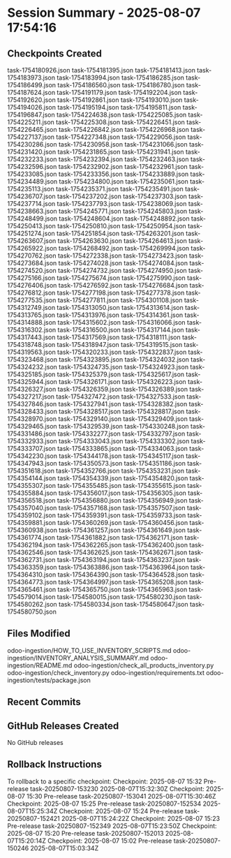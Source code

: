 # Session Summary - 2025-08-07 17:54:16

## Checkpoints Created
task-1754180926.json
task-1754181395.json
task-1754181413.json
task-1754183973.json
task-1754183994.json
task-1754186285.json
task-1754186499.json
task-1754186560.json
task-1754186780.json
task-1754187624.json
task-1754191179.json
task-1754192204.json
task-1754192620.json
task-1754192861.json
task-1754193010.json
task-1754194026.json
task-1754195194.json
task-1754195811.json
task-1754196847.json
task-1754224638.json
task-1754225085.json
task-1754225211.json
task-1754225308.json
task-1754226451.json
task-1754226465.json
task-1754226842.json
task-1754226968.json
task-1754227137.json
task-1754227348.json
task-1754229056.json
task-1754230286.json
task-1754230958.json
task-1754231066.json
task-1754231420.json
task-1754231865.json
task-1754231941.json
task-1754232233.json
task-1754232394.json
task-1754232463.json
task-1754232596.json
task-1754232902.json
task-1754232961.json
task-1754233085.json
task-1754233356.json
task-1754233889.json
task-1754234489.json
task-1754234800.json
task-1754235061.json
task-1754235113.json
task-1754235371.json
task-1754235491.json
task-1754236707.json
task-1754237202.json
task-1754237303.json
task-1754237714.json
task-1754237793.json
task-1754238069.json
task-1754238663.json
task-1754245771.json
task-1754245803.json
task-1754248499.json
task-1754248604.json
task-1754248892.json
task-1754250413.json
task-1754250810.json
task-1754250954.json
task-1754251274.json
task-1754251854.json
task-1754263201.json
task-1754263607.json
task-1754263630.json
task-1754264613.json
task-1754265922.json
task-1754268492.json
task-1754269994.json
task-1754270762.json
task-1754272338.json
task-1754273423.json
task-1754273684.json
task-1754274028.json
task-1754274084.json
task-1754274520.json
task-1754274732.json
task-1754274950.json
task-1754275166.json
task-1754275674.json
task-1754275990.json
task-1754276406.json
task-1754276592.json
task-1754276684.json
task-1754276812.json
task-1754277198.json
task-1754277378.json
task-1754277535.json
task-1754277811.json
task-1754301108.json
task-1754312749.json
task-1754313050.json
task-1754313614.json
task-1754313765.json
task-1754313976.json
task-1754314361.json
task-1754314888.json
task-1754315602.json
task-1754316066.json
task-1754316302.json
task-1754316500.json
task-1754317144.json
task-1754317443.json
task-1754317569.json
task-1754318111.json
task-1754318748.json
task-1754318947.json
task-1754319515.json
task-1754319563.json
task-1754320233.json
task-1754322837.json
task-1754323468.json
task-1754323895.json
task-1754324032.json
task-1754324232.json
task-1754324735.json
task-1754324923.json
task-1754325185.json
task-1754325379.json
task-1754325617.json
task-1754325944.json
task-1754326171.json
task-1754326223.json
task-1754326327.json
task-1754326359.json
task-1754326389.json
task-1754327217.json
task-1754327472.json
task-1754327533.json
task-1754327846.json
task-1754327941.json
task-1754328382.json
task-1754328433.json
task-1754328517.json
task-1754328817.json
task-1754328970.json
task-1754329140.json
task-1754329409.json
task-1754329465.json
task-1754329539.json
task-1754330248.json
task-1754331486.json
task-1754332277.json
task-1754332797.json
task-1754332933.json
task-1754333043.json
task-1754333302.json
task-1754333707.json
task-1754333865.json
task-1754334063.json
task-1754342230.json
task-1754344178.json
task-1754345117.json
task-1754347943.json
task-1754350573.json
task-1754351186.json
task-1754351618.json
task-1754352766.json
task-1754353231.json
task-1754354144.json
task-1754354339.json
task-1754354820.json
task-1754355307.json
task-1754355485.json
task-1754355615.json
task-1754355884.json
task-1754356017.json
task-1754356305.json
task-1754356518.json
task-1754356880.json
task-1754356949.json
task-1754357040.json
task-1754357168.json
task-1754357507.json
task-1754359102.json
task-1754359391.json
task-1754359733.json
task-1754359881.json
task-1754360269.json
task-1754360456.json
task-1754360938.json
task-1754361257.json
task-1754361649.json
task-1754361774.json
task-1754361882.json
task-1754362171.json
task-1754362194.json
task-1754362265.json
task-1754362400.json
task-1754362546.json
task-1754362625.json
task-1754362671.json
task-1754362731.json
task-1754363194.json
task-1754363237.json
task-1754363359.json
task-1754363886.json
task-1754363964.json
task-1754364310.json
task-1754364390.json
task-1754364528.json
task-1754364773.json
task-1754364997.json
task-1754365208.json
task-1754365461.json
task-1754365750.json
task-1754365963.json
task-1754579014.json
task-1754580015.json
task-1754580230.json
task-1754580262.json
task-1754580334.json
task-1754580647.json
task-1754580750.json

## Files Modified
odoo-ingestion/HOW_TO_USE_INVENTORY_SCRIPTS.md
odoo-ingestion/INVENTORY_ANALYSIS_SUMMARY.md
odoo-ingestion/README.md
odoo-ingestion/check_all_products_inventory.py
odoo-ingestion/check_inventory.py
odoo-ingestion/requirements.txt
odoo-ingestion/tests/package.json

## Recent Commits


## GitHub Releases Created
No GitHub releases

## Rollback Instructions
To rollback to a specific checkpoint:
Checkpoint: 2025-08-07 15:32	Pre-release	task-20250807-153230	2025-08-07T15:32:30Z
Checkpoint: 2025-08-07 15:30	Pre-release	task-20250807-153041	2025-08-07T15:30:46Z
Checkpoint: 2025-08-07 15:25	Pre-release	task-20250807-152534	2025-08-07T15:25:34Z
Checkpoint: 2025-08-07 15:24	Pre-release	task-20250807-152421	2025-08-07T15:24:22Z
Checkpoint: 2025-08-07 15:23	Pre-release	task-20250807-152349	2025-08-07T15:23:50Z
Checkpoint: 2025-08-07 15:20	Pre-release	task-20250807-152013	2025-08-07T15:20:14Z
Checkpoint: 2025-08-07 15:02	Pre-release	task-20250807-150246	2025-08-07T15:03:34Z
